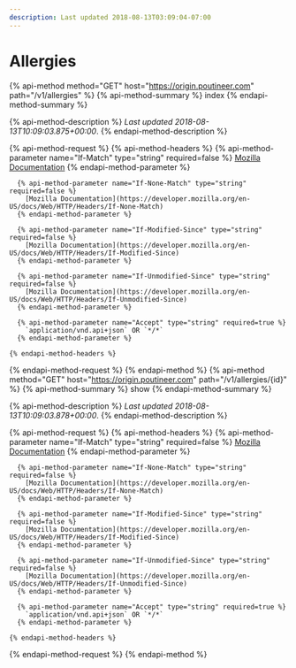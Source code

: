 ```yaml
---
description: Last updated 2018-08-13T03:09:04-07:00
---
```


# Allergies

{% api-method method="GET" host="https://origin.poutineer.com" path="/v1/allergies" %}
  {% api-method-summary %}
    index
  {% endapi-method-summary %}

  {% api-method-description %}
    *Last updated <time time="2018-08-13T10:09:03.875+00:00">2018-08-13T10:09:03.875+00:00</time>*.
  {% endapi-method-description %}

  {% api-method-request %}
    {% api-method-headers %}
      {% api-method-parameter name="If-Match" type="string" required=false %}
        [Mozilla Documentation](https://developer.mozilla.org/en-US/docs/Web/HTTP/Headers/If-Match)
      {% endapi-method-parameter %}

      {% api-method-parameter name="If-None-Match" type="string" required=false %}
        [Mozilla Documentation](https://developer.mozilla.org/en-US/docs/Web/HTTP/Headers/If-None-Match)
      {% endapi-method-parameter %}

      {% api-method-parameter name="If-Modified-Since" type="string" required=false %}
        [Mozilla Documentation](https://developer.mozilla.org/en-US/docs/Web/HTTP/Headers/If-Modified-Since)
      {% endapi-method-parameter %}

      {% api-method-parameter name="If-Unmodified-Since" type="string" required=false %}
        [Mozilla Documentation](https://developer.mozilla.org/en-US/docs/Web/HTTP/Headers/If-Unmodified-Since)
      {% endapi-method-parameter %}

      {% api-method-parameter name="Accept" type="string" required=true %}
        `application/vnd.api+json` OR `*/*`
      {% endapi-method-parameter %}

    {% endapi-method-headers %}
  {% endapi-method-request %}
{% endapi-method %}
{% api-method method="GET" host="https://origin.poutineer.com" path="/v1/allergies/{id}" %}
  {% api-method-summary %}
    show
  {% endapi-method-summary %}

  {% api-method-description %}
    *Last updated <time time="2018-08-13T10:09:03.878+00:00">2018-08-13T10:09:03.878+00:00</time>*.
  {% endapi-method-description %}

  {% api-method-request %}
    {% api-method-headers %}
      {% api-method-parameter name="If-Match" type="string" required=false %}
        [Mozilla Documentation](https://developer.mozilla.org/en-US/docs/Web/HTTP/Headers/If-Match)
      {% endapi-method-parameter %}

      {% api-method-parameter name="If-None-Match" type="string" required=false %}
        [Mozilla Documentation](https://developer.mozilla.org/en-US/docs/Web/HTTP/Headers/If-None-Match)
      {% endapi-method-parameter %}

      {% api-method-parameter name="If-Modified-Since" type="string" required=false %}
        [Mozilla Documentation](https://developer.mozilla.org/en-US/docs/Web/HTTP/Headers/If-Modified-Since)
      {% endapi-method-parameter %}

      {% api-method-parameter name="If-Unmodified-Since" type="string" required=false %}
        [Mozilla Documentation](https://developer.mozilla.org/en-US/docs/Web/HTTP/Headers/If-Unmodified-Since)
      {% endapi-method-parameter %}

      {% api-method-parameter name="Accept" type="string" required=true %}
        `application/vnd.api+json` OR `*/*`
      {% endapi-method-parameter %}

    {% endapi-method-headers %}
  {% endapi-method-request %}
{% endapi-method %}
